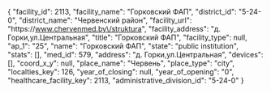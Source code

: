 {
    "facility_id": 2113,
    "facility_name": "Горковский ФАП",
    "district_id": "5-24-0",
    "district_name": "Червенский район",
    "facility_url": "https:\/\/www.chervenmed.by\/struktura",
    "facility_address": "д. Горки,ул.Центральная",
    "title": "Горковский ФАП",
    "facility_type": null,
    "ap_1": "25",
    "name": "Горковский ФАП",
    "state": "public institution",
    "stats": [],
    "med_id": 579,
    "address": "д. Горки,ул.Центральная",
    "devices": [],
    "coord_x_y": null,
    "place_name": "Червень",
    "place_type": "city",
    "localties_key": 126,
    "year_of_closing": null,
    "year_of_opening": "0",
    "healthcare_facility_key": 2113,
    "administrative_division_id": "5-24-0"
}